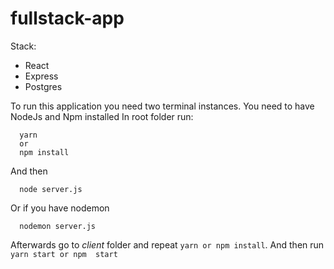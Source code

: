 # fullstack-app
Stack:
  - React
  - Express
  - Postgres

To run this application you need two terminal instances.
You need to have NodeJs and Npm installed
In root folder run:
  
  ```
    yarn
    or
    npm install
  ```
  And then
  ```
    node server.js
  ```
  Or if you have nodemon
  ```
    nodemon server.js
  ```

  Afterwards go to *client* folder and repeat `yarn or npm install`.
  And then run
  ```yarn start or npm  start```
